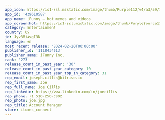 ```yaml
---
app_icon: https://is1-ssl.mzstatic.com/image/thumb/Purple112/v4/a3/59/1b/a3591b4b-9f6d-0993-2a84-2c2ceff47f4e/AppIcon-0-0-1x_U007emarketing-0-7-0-sRGB-85-220.png/1024x1024bb.png
app_id: '429610587'
app_name: iFunny – hot memes and videos
app_screenshot: https://is1-ssl.mzstatic.com/image/thumb/PurpleSource116/v4/df/a9/e1/dfa9e159-a8db-dc84-7a28-67d7a90ae587/68059c86-26fb-41e7-bd2f-fcca502ba6f2_iOS-6.5-1.png/1242x2688bb.png
category: Entertainment
country: US
id: Jyv3MiAvgI3N
language: en
most_recent_release: '2024-02-20T00:00:00'
publisher_id: '1118434013'
publisher_name: iFunny Inc.
rank: '273'
release_count_in_past_year: '30'
release_count_in_past_year_category: 10
release_count_in_past_year_top_in_category: 31
rep_email: joseph.cillis@bitrise.io
rep_first_name: Joe
rep_full_name: Joe Cillis
rep_linkedin: https://www.linkedin.com/in/joecillis
rep_phone: +1 518-258-1902
rep_photo: joe.jpg
rep_title: Account Manager
store: itunes_connect
---
```

